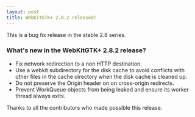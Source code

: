 ```yaml
---
layout: post
title: WebKitGTK+ 2.8.2 released!
---
```


This is a bug fix release in the stable 2.8 series.

### What's new in the WebKitGTK+ 2.8.2 release?

 - Fix network redirection to a non HTTP destination.
 - Use a webkit subdirectory for the disk cache to avoid conflicts with other
   files in the cache directory when the disk cache is cleaned up.
 - Do not preserve the Origin header on on cross-origin redirects.
 - Prevent WorkQueue objects from being leaked and ensure its worker thread
   always exits.

Thanks to all the contributors who made possible this release.

